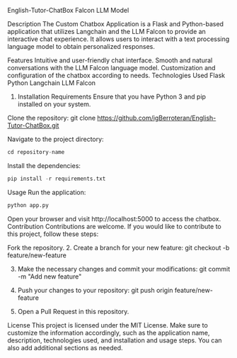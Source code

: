 English-Tutor-ChatBox
Falcon LLM Model 


Description
The Custom Chatbox Application is a Flask and Python-based application that utilizes Langchain and the LLM Falcon to provide an interactive chat experience. It allows users to interact with a text processing language model to obtain personalized responses.

Features
Intuitive and user-friendly chat interface.
Smooth and natural conversations with the LLM Falcon language model.
Customization and configuration of the chatbox according to needs.
Technologies Used
Flask
Python
Langchain
LLM Falcon
1. Installation Requirements
Ensure that you have Python 3 and pip installed on your system.

Clone the repository:
git clone https://github.com/igBerroteran/English-Tutor-ChatBox.git



Navigate to the project directory:


```python
cd repository-name
```

Install the dependencies:

```python
pip install -r requirements.txt
```

Usage
Run the application:
```python
python app.py
```

Open your browser and visit http://localhost:5000 to access the chatbox.
Contribution
Contributions are welcome. If you would like to contribute to this project, follow these steps:

Fork the repository.
2. Create a branch for your new feature: git checkout -b feature/new-feature

3. Make the necessary changes and commit your modifications: git commit -m "Add new feature"

4. Push your changes to your repository: git push origin feature/new-feature

5. Open a Pull Request in this repository.

License
This project is licensed under the MIT License. Make sure to customize the information accordingly, such as the application name, description, technologies used, and installation and usage steps. You can also add additional sections as needed.
